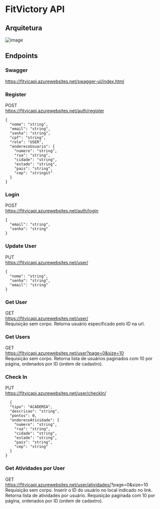 ﻿# FitVictory API
## Arquitetura 
![image](https://github.com/trcosta97/GS-DEVOPS2/assets/101136329/9a36208b-67be-4925-a5c0-8e03447dc2cd)


 ## Endpoints

 ### Swagger
https://fitvicapi.azurewebsites.net/swagger-ui/index.html  

### Register
POST  
https://fitvicapi.azurewebsites.net/auth/register   
```console
{
  "nome": "string",
  "email": "string",
  "senha": "string",
  "cpf": "string",
  "role": "USER",
  "enderecoUsuario": {
    "numero": "string",
    "rua": "string",
    "cidade": "string",
    "estado": "string",
    "pais": "string",
    "cep": "stringst"
  }
}
```

### Login
POST  
https://fitvicapi.azurewebsites.net/auth/login     
```console
{
  "email": "string",
  "senha": "string"
}
```

### Update User
PUT  
https://fitvicapi.azurewebsites.net/user/<IdUsuario>    
```console
{
  "nome": "string",
  "senha": "string",
  "email": "string"
}
```

### Get User
GET  
https://fitvicapi.azurewebsites.net/user/<IdUsuario>  
Requisição sem corpo. Retorna usuário especificado pelo ID na url.  

### Get Users
GET  
https://fitvicapi.azurewebsites.net/user?page=0&size=10    
Requisição sem corpo. Retorna lista de usuários paginados com 10 por página, ordenados por ID (ordem de cadastro).

### Check In
PUT  
https://fitvicapi.azurewebsites.net/user/checkIn/<IdUsuario>    
```console
  {
  "tipo": "ACADEMIA",
  "descricao": "string",
  "pontos": 0,
  "enderecoAtividade": {
    "numero": "string",
    "rua": "string",
    "cidade": "string",
    "estado": "string",
    "pais": "string",
    "cep": "string"
  }
}
```

### Get Atividades por User
GET  
https://fitvicapi.azurewebsites.net/user/atividades/<IdUsuario>?page=0&size=10    
Requisição sem corpo. Inserir o ID do usuário no local indicado no link. Retorna lista de atividades por usuário. Requisição paginada com 10 por página, ordenados por ID (ordem de cadastro).
